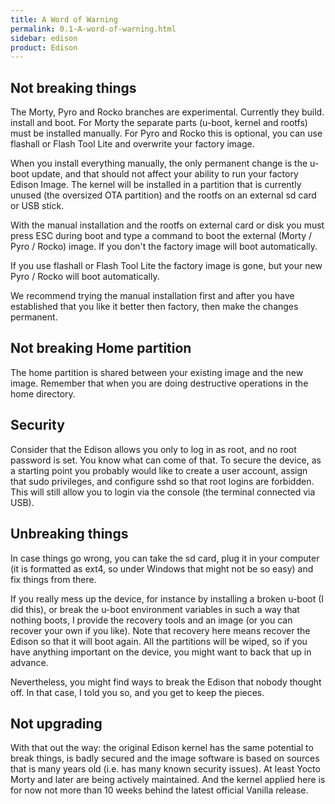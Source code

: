 ```yaml
---
title: A Word of Warning
permalink: 0.1-A-word-of-warning.html
sidebar: edison
product: Edison
---
```

## Not breaking things
The Morty, Pyro and Rocko branches are experimental. Currently they build. install and boot. For Morty the separate parts (u-boot, kernel and rootfs) must be installed manually. For Pyro and Rocko this is optional, you can use flashall or Flash Tool Lite and overwrite your factory image.

When you install everything manually, the only permanent change is the u-boot update, and that should not affect your ability to run your factory Edison Image. The kernel will be installed in a partition that is currently unused (the oversized OTA partition) and the rootfs on an external sd card or USB stick.

With the manual installation and the rootfs on external card or disk you must press ESC during boot and type a command to boot the external (Morty / Pyro / Rocko) image. If you don't the factory image will boot automatically.

If you use flashall or Flash Tool Lite the factory image is gone, but your new Pyro / Rocko will boot automatically.

We recommend trying the manual installation first and after you have established that you like it better then factory, then make the changes permanent.

## Not breaking Home partition

The home partition is shared between your existing image and the new image. Remember that when you are doing destructive operations in the home directory.

## Security

Consider that the Edison allows you only to log in as root, and no root password is set. You know what can come of that. To secure the device, as a starting point you probably would like to create a user account, assign that sudo privileges, and configure sshd so that root logins are forbidden. This will still allow you to login via the console (the terminal connected via USB).

## Unbreaking things

In case things go wrong, you can take the sd card, plug it in your computer (it is formatted as ext4, so under Windows that might not be so easy) and fix things from there.

If you really mess up the device, for instance by installing a broken u-boot (I did this), or break the u-boot environment variables in such a way that nothing boots, I provide the recovery tools and an image (or you can recover your own if you like). Note that recovery here means recover the Edison so that it will boot again.  All the partitions will be wiped, so if you have anything important on the device, you might want to back that up in advance.

Nevertheless, you might find ways to break the Edison that nobody thought off. In that case, I told you so, and you get to keep the pieces.

## Not upgrading

With that out the way: the original Edison kernel has the same potential to break things, is badly secured and the image software is based on sources that is many years old (i.e. has many known security issues). At least Yocto Morty and later are being actively maintained. And the kernel applied here is for now not more than 10 weeks behind the latest official Vanilla release.

